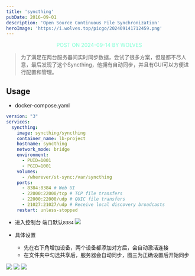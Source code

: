 ```yaml
---
title: 'syncthing'
pubDate: 2016-09-01
description: 'Open Source Continuous File Synchronization'
heroImage: 'https://i.wolves.top/picgo/202409141712459.png'
---
```


<p style="color: aquamarine;text-align: center">POST ON 2024-09-14 BY WOLVES</p>

> 为了满足在两台服务器间实时同步数据，尝试了很多方案，但是都不尽人意，最后发现了这个Syncthing，他拥有自动同步，并且有GUI可以方便进行配置和管理。

## Usage
- docker-compose.yaml
```yaml
version: "3"
services:
  syncthing:
    image: syncthing/syncthing
    container_name: lb-project
    hostname: syncthing
    network_mode: bridge
    environment:
      - PUID=1001
      - PGID=1001
    volumes:
      - /wherever/st-sync:/var/syncthing
    ports:
      - 8384:8384 # Web UI
      - 22000:22000/tcp # TCP file transfers
      - 22000:22000/udp # QUIC file transfers
      - 21027:21027/udp # Receive local discovery broadcasts
    restart: unless-stopped
```

- 进入控制台 端口默认`8384`
![](https://i.wolves.top/picgo/202409141813378.png)

- 具体设置
  - 先在右下角增加设备，两个设备都添加对方后，会自动激活连接
  - 在文件夹中勾选共享后，服务器会自动同步，图三为正确设置后开始同步

![](https://i.wolves.top/picgo/202409141818567.png)
![](https://i.wolves.top/picgo/202409141820664.png)
![](https://i.wolves.top/picgo/202409141821445.png)